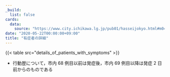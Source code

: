 ```yaml
---
_build:
  list: false
cards:
  data:
    source: "https://www.city.ichikawa.lg.jp/pub01/hasseijokyo.html#m04"
date: "2020-05-22T00:00:00+09:00"
title: "有症者の詳細"
---
```


{{< table src="details_of_patients_with_symptoms" >}}

- 行動歴について，市内 68 例目以前は発症後，市内 69 例目以降は発症 2 日前からのものである
